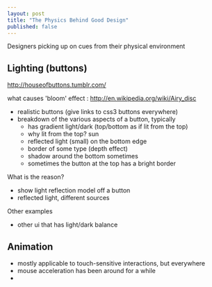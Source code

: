 ```yaml
---
layout: post
title: "The Physics Behind Good Design"
published: false
---
```


Designers picking up on cues from their physical environment

## Lighting (buttons)

http://houseofbuttons.tumblr.com/

what causes 'bloom' effect : http://en.wikipedia.org/wiki/Airy_disc

- realistic buttons (give links to css3 buttons everywhere)
- breakdown of the various aspects of a button, typically
   - has gradient light/dark (top/bottom as if lit from the top)
   - why lit from the top? sun
   - reflected light (small) on the bottom edge
   - border of some type (depth effect)
   - shadow around the bottom sometimes
   - sometimes the button at the top has a bright border

What is the reason?

- show light reflection model off a button
- reflected light, different sources

Other examples

- other ui that has light/dark balance

## Animation

- mostly applicable to touch-sensitive interactions, but everywhere
- mouse acceleration has been around for a while
- 